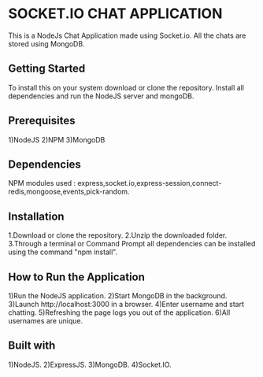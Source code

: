 # SOCKET.IO CHAT APPLICATION
This is a NodeJs Chat Application made using Socket.io. All the chats are stored using MongoDB.

## Getting Started

To install this on your system download or clone the repository. Install all dependencies and run the NodeJS server and mongoDB.

## Prerequisites

1)NodeJS
2)NPM
3)MongoDB

## Dependencies

NPM modules used : express,socket.io,express-session,connect-redis,mongoose,events,pick-random.

## Installation

1.Download or clone the repository.
2.Unzip the downloaded folder.
3.Through a terminal or Command Prompt all dependencies can be installed using the command "npm install".

## How to Run the Application

1)Run the NodeJS application.
2)Start MongoDB in the background.
3)Launch http://localhost:3000 in a browser.
4)Enter username and start chatting.
5)Refreshing the page logs you out of the application.
6)All usernames are unique.

## Built with

1)NodeJS.
2)ExpressJS.
3)MongoDB.
4)Socket.IO.

